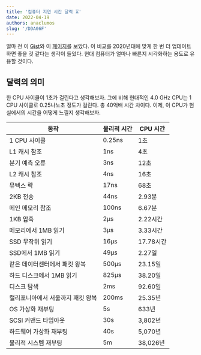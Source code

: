 ```yaml
---
title: '컴퓨터 지연 시간 달력 ⏳'
date: 2022-04-19
authors: anaclumos
slug: '/DDA06F'
---
```


<!-- truncate -->

얼마 전 이 [Gist](https://gist.github.com/hellerbarde/2843375)와 이 [페이지](https://colin-scott.github.io/personal_website/research/interactive_latency.html)를 보았다. 이 비교를 2020년대에 맞게 한 번 더 업데이트하면 좋을 것 같다는 생각이 들었다. 현대 컴퓨터가 얼마나 빠른지 시각화하는 용도로 유용할 것이다.

## 달력의 의미

한 CPU 사이클이 1초가 걸린다고 생각해보자. 그에 비해 현대적인 4.0 GHz CPU는 1 CPU 사이클로 0.25나노초 정도가 걸린다. 총 40억배 시간 차이다. 이제, 이 CPU가 현실에서의 시간을 어떻게 느낄지 생각해보자.

| 동작                              | 물리적 시간 | CPU 시간  |
| --------------------------------- | ----------- | --------- |
| 1 CPU 사이클                      | 0.25ns      | 1초       |
| L1 캐시 참조                      | 1ns         | 4초       |
| 분기 예측 오류                    | 3ns         | 12초      |
| L2 캐시 참조                      | 4ns         | 16초      |
| 뮤텍스 락                         | 17ns        | 68초      |
| 2KB 전송                          | 44ns        | 2.93분    |
| 메인 메모리 참조                  | 100ns       | 6.67분    |
| 1KB 압축                          | 2μs         | 2.22시간  |
| 메모리에서 1MB 읽기               | 3μs         | 3.33시간  |
| SSD 무작위 읽기                   | 16μs        | 17.78시간 |
| SSD에서 1MB 읽기                  | 49μs        | 2.27일    |
| 같은 데이터센터에서 패킷 왕복     | 500μs       | 23.15일   |
| 하드 디스크에서 1MB 읽기          | 825μs       | 38.20일   |
| 디스크 탐색                       | 2ms         | 92.60일   |
| 캘리포니아에서 서울까지 패킷 왕복 | 200ms       | 25.35년   |
| OS 가상화 재부팅                  | 5s          | 633년     |
| SCSI 커맨드 타임아웃              | 30s         | 3,802년   |
| 하드웨어 가상화 재부팅            | 40s         | 5,070년   |
| 물리적 시스템 재부팅              | 5m          | 38,026년  |
